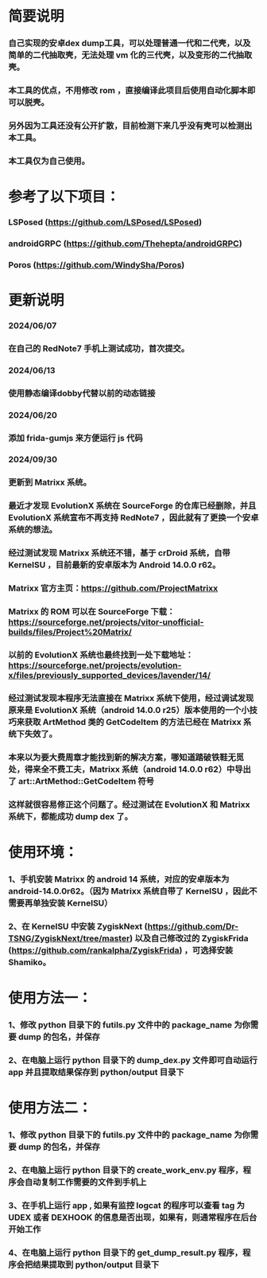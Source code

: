 # 简要说明

### 自己实现的安卓dex dump工具，可以处理普通一代和二代壳，以及简单的二代抽取壳，无法处理 vm 化的三代壳，以及变形的二代抽取壳。
### 本工具的优点，不用修改 rom ，直接编译此项目后使用自动化脚本即可以脱壳。
### 另外因为工具还没有公开扩散，目前检测下来几乎没有壳可以检测出本工具。
### 本工具仅为自己使用。

# 参考了以下项目：
### LSPosed (https://github.com/LSPosed/LSPosed)
### androidGRPC (https://github.com/Thehepta/androidGRPC)
### Poros (https://github.com/WindySha/Poros)

# 更新说明
### 2024/06/07
### 在自己的 RedNote7 手机上测试成功，首次提交。

### 2024/06/13
### 使用静态编译dobby代替以前的动态链接

### 2024/06/20
### 添加 frida-gumjs 来方便运行 js 代码

### 2024/09/30
### 更新到 Matrixx 系统。
### 最近才发现 EvolutionX 系统在 SourceForge 的仓库已经删除，并且 EvolutionX 系统宣布不再支持 RedNote7 ，因此就有了更换一个安卓系统的想法。
### 经过测试发现 Matrixx 系统还不错，基于 crDroid 系统，自带 KernelSU ，目前最新的安卓版本为 Android 14.0.0 r62。
### Matrixx 官方主页：https://github.com/ProjectMatrixx
### Matrixx 的 ROM 可以在 SourceForge 下载：https://sourceforge.net/projects/vitor-unofficial-builds/files/Project%20Matrix/
### 以前的 EvolutionX 系统也最终找到一处下载地址：https://sourceforge.net/projects/evolution-x/files/previously_supported_devices/lavender/14/
### 经过测试发现本程序无法直接在 Matrixx 系统下使用，经过调试发现原来是 EvolutionX 系统（android 14.0.0 r25）版本使用的一个小技巧来获取 ArtMethod 类的 GetCodeItem 的方法已经在 Matrixx 系统下失效了。
### 本来以为要大费周章才能找到新的解决方案，哪知道踏破铁鞋无觅处，得来全不费工夫，Matrixx 系统（android 14.0.0 r62）中导出了 art::ArtMethod::GetCodeItem 符号
### 这样就很容易修正这个问题了。经过测试在 EvolutionX 和 Matrixx 系统下，都能成功 dump dex 了。

# 使用环境：
### 1、手机安装 Matrixx 的 android 14 系统，对应的安卓版本为 android-14.0.0r62。（因为 Matrixx 系统自带了 KernelSU ，因此不需要再单独安装 KernelSU）
### 2、在 KernelSU 中安装 ZygiskNext (https://github.com/Dr-TSNG/ZygiskNext/tree/master) 以及自己修改过的 ZygiskFrida (https://github.com/rankalpha/ZygiskFrida) ，可选择安装 Shamiko。

# 使用方法一：
### 1、修改 python 目录下的 futils.py 文件中的 package_name 为你需要 dump 的包名，并保存
### 2、在电脑上运行 python 目录下的 dump_dex.py 文件即可自动运行 app 并且提取结果保存到 python/output 目录下

# 使用方法二：
### 1、修改 python 目录下的 futils.py 文件中的 package_name 为你需要 dump 的包名，并保存
### 2、在电脑上运行 python 目录下的 create_work_env.py 程序，程序会自动复制工作需要的文件到手机上
### 3、在手机上运行 app , 如果有监控 logcat 的程序可以查看 tag 为 UDEX 或者 DEXHOOK 的信息是否出现，如果有，则通常程序在后台开始工作
### 4、在电脑上运行 python 目录下的 get_dump_result.py 程序，程序会把结果提取到 python/output 目录下
